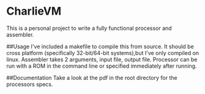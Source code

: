# CharlieVM
This is a personal project to write a fully functional processor and assembler.

##Usage
I've included a makefile to compile this from source. It should be cross platform (specifically 32-bit/64-bit systems),but I've only compiled on linux. Assembler takes 2 arguments, input file, output file. Processor can be run with a ROM in the command line or specified immediately after running. 

##Documentation
Take a look at the pdf in the root directory for the processors specs. 
